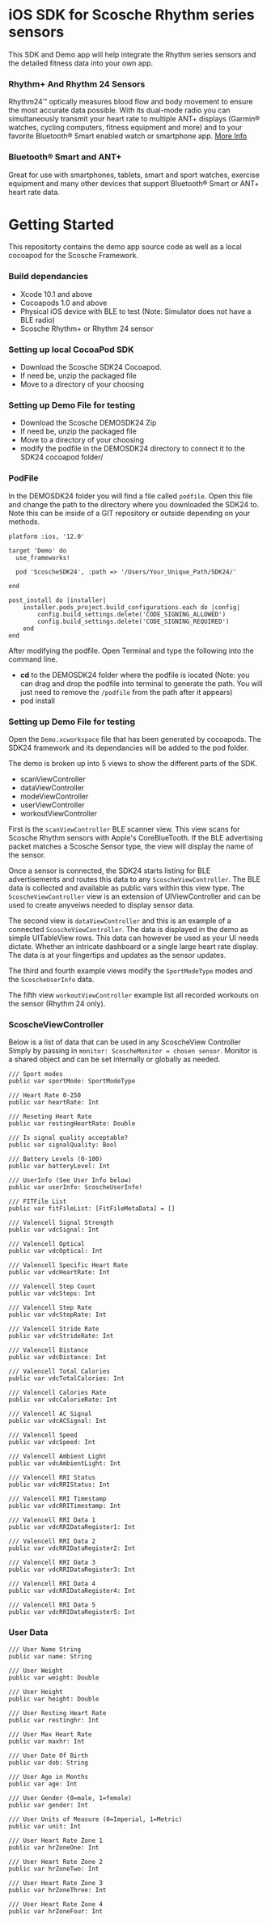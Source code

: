 # iOS SDK for Scosche Rhythm series sensors

This SDK and Demo app will help integrate the Rhythm series sensors and the detailed fitness data into your own app.


### Rhythm+ And Rhythm 24 Sensors

Rhythm24™ optically measures blood flow and body movement to ensure the most accurate data possible. With its dual-mode radio you can simultaneously transmit your heart rate to multiple ANT+ displays (Garmin® watches, cycling computers, fitness equipment and more) and to your favorite Bluetooth® Smart enabled watch or smartphone app. [More Info](https://www.scosche.com/rhythm24)

### Bluetooth® Smart and ANT+
Great for use with smartphones, tablets, smart and sport watches, exercise equipment and many other devices that support Bluetooth® Smart or ANT+ heart rate data.

# Getting Started
This repositorty contains the demo app source code as well as a local cocoapod for the Scosche Framework. 

### Build dependancies
* Xcode 10.1 and above
* Cocoapods 1.0 and above
* Physical iOS device with BLE to test (Note: Simulator does not have a BLE radio)
* Scosche Rhythm+ or Rhythm 24 sensor


### Setting up local CocoaPod SDK
* Download the Scosche SDK24 Cocoapod. 
* If need be, unzip the packaged file
* Move to a directory of your choosing


### Setting up Demo File for testing
* Download the Scosche DEMOSDK24 Zip
* If need be, unzip the packaged file
* Move to a directory of your choosing
* modify the podfile in the DEMOSDK24 directory to connect it to the SDK24 cocoapod folder/

### PodFile
In the DEMOSDK24 folder you will find a file called `podfile`. Open this file and change the path to the directory where you downloaded the SDK24 to. Note this can be inside of a GIT repository or outside depending on your methods.
```
platform :ios, '12.0'

target 'Demo' do
  use_frameworks!

  pod 'ScoscheSDK24', :path => '/Users/Your_Unique_Path/SDK24/'

end

post_install do |installer|
    installer.pods_project.build_configurations.each do |config|
        config.build_settings.delete('CODE_SIGNING_ALLOWED')
        config.build_settings.delete('CODE_SIGNING_REQUIRED')
    end
end
```
After modifying the podfile. Open Terminal and type the following into the command line.
* __cd__ to the DEMOSDK24 folder where the podfile is located (Note: you can drag and drop the podfile into terminal to generate the path. You will just need to remove the `/podfile` from the path after it appears)
* pod install


### Setting up Demo File for testing
Open the `Demo.xcworkspace` file that has been generated by cocoapods. The SDK24 framework and its dependancies will be added to the pod folder. 

The demo is broken up into 5 views to show the different parts of the SDK.
* scanViewController
* dataViewController
* modeViewController
* userViewController
* workoutViewController

First is the `scanViewController`  BLE scanner view. This view scans for Scosche Rhythm sensors with Apple's CoreBlueTooth. If the BLE advertising packet matches a Scosche Sensor type, the view will display the name of the sensor. 

Once a sensor is connected, the SDK24 starts listing for BLE advertisements and routes this data to any `ScoscheViewController`. The BLE data is collected and available as public vars within this view type. The `ScoscheViewController` view is an extension of UIViewController and can be used to create anyveiws needed to display sensor data. 

The second view is `dataViewController` and this is an example of a connected `ScoscheViewController`. The data is displayed in the demo as simple UITableView rows. This data can however be used as your UI needs dictate. Whether an intricate dashboard or a single large heart rate display. The data is at your fingertips and updates as the sensor updates. 

The third and fourth example views modify the `SportModeType` modes and the `ScoscheUserInfo` data. 

The fifth view `workoutViewController` example list all recorded workouts on the sensor (Rhythm 24 only).

### ScoscheViewController
Below is a list of data that can be used in any ScoscheView Controller Simply by passing in `monitor: ScoscheMonitor = chosen sensor`. Monitor is a shared object and can be set internally or globally as needed.
```
/// Sport modes
public var sportMode: SportModeType
    
/// Heart Rate 0-250
public var heartRate: Int
    
/// Reseting Heart Rate
public var restingHeartRate: Double

/// Is signal quality acceptable?
public var signalQuality: Bool

/// Battery Levels (0-100)
public var batteryLevel: Int

/// UserInfo (See User Info below)
public var userInfo: ScoscheUserInfo!

/// FITFile List
public var fitFileList: [FitFileMetaData] = []

/// Valencell Signal Strength
public var vdcSignal: Int

/// Valencell Optical
public var vdcOptical: Int

/// Valencell Specific Heart Rate
public var vdcHeartRate: Int

/// Valencell Step Count
public var vdcSteps: Int

/// Valencell Step Rate
public var vdcStepRate: Int

/// Valencell Stride Rate
public var vdcStrideRate: Int

/// Valencell Distance
public var vdcDistance: Int

/// Valencell Total Calories
public var vdcTotalCalories: Int

/// Valencell Calories Rate
public var vdcCalorieRate: Int

/// Valencell AC Signal
public var vdcACSignal: Int

/// Valencell Speed
public var vdcSpeed: Int

/// Valencell Ambient Light
public var vdcAmbientLight: Int

/// Valencell RRI Status
public var vdcRRIStatus: Int

/// Valencell RRI Timestamp
public var vdcRRITimestamp: Int

/// Valencell RRI Data 1
public var vdcRRIDataRegister1: Int

/// Valencell RRI Data 2
public var vdcRRIDataRegister2: Int

/// Valencell RRI Data 3
public var vdcRRIDataRegister3: Int

/// Valencell RRI Data 4
public var vdcRRIDataRegister4: Int

/// Valencell RRI Data 5
public var vdcRRIDataRegister5: Int
```

### User Data
```
/// User Name String
public var name: String

/// User Weight 
public var weight: Double

/// User Height 
public var height: Double

/// User Resting Heart Rate 
public var restinghr: Int

/// User Max Heart Rate 
public var maxhr: Int

/// User Date Of Birth 
public var dob: String

/// User Age in Months 
public var age: Int

/// User Gender (0=male, 1=female)
public var gender: Int

/// User Units of Measure (0=Imperial, 1=Metric) 
public var unit: Int

/// User Heart Rate Zone 1 
public var hrZoneOne: Int

/// User Heart Rate Zone 2
public var hrZoneTwo: Int

/// User Heart Rate Zone 3 
public var hrZoneThree: Int

/// User Heart Rate Zone 4 
public var hrZoneFour: Int
```

